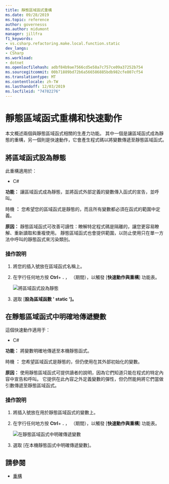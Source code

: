 ```yaml
---
title: 靜態區域函式重構
ms.date: 09/28/2019
ms.topic: reference
author: governesss
ms.author: midumont
manager: jillfra
f1_keywords:
- vs.csharp.refactoring.make.local.function.static
dev_langs:
- CSharp
ms.workload:
- dotnet
ms.openlocfilehash: adbf84b9ae7566cd5e58a7c757ce09a37252b754
ms.sourcegitcommit: 00b71889bd72b6a566586885bdb982cfe807cf54
ms.translationtype: MT
ms.contentlocale: zh-TW
ms.lasthandoff: 12/03/2019
ms.locfileid: "74782276"
---
```

# <a name="static-local-function-refactorings-and-quick-actions"></a>靜態區域函式重構和快速動作

本文概述兩個與靜態區域函式相關的生產力功能。 其中一個是讓區域函式成為靜態的重構，另一個則是快速動作，它會產生程式碼以將變數傳遞至靜態區域函式。

## <a name="make-local-function-static"></a>將區域函式設為靜態

此重構適用於：

- C#

**功能：** 讓區域函式成為靜態，並將函式外部定義的變數傳入函式的宣告，並呼叫。

時機 **：** 您希望您的區域函式是靜態的，而且所有變數都必須在函式的範圍中定義。

**原因：** 靜態區域函式可改善可讀性：瞭解特定程式碼是隔離的，讓您更容易瞭解、重新讀取和重複使用。 靜態區域函式也會提供範圍，以防止使用只在單一方法中呼叫的靜態函式來污染類別。

### <a name="how-to"></a>操作說明

1. 將您的插入號放在區域函式名稱上。

2. 在字行任何地方按 **Ctrl**+ **.** ， （期間），以觸發 [**快速動作與重構**] 功能表。

   ![將區域函式設為靜態](media/make-local-function-static.png)

3. 選取 [**設為區域函數 ' static ']。**

## <a name="pass-variable-explicitly-in-a-static-local-function"></a>在靜態區域函式中明確地傳遞變數

這個快速動作適用于：

- C#

**功能：** 將變數明確地傳遞至本機靜態函式。

時機 **：** 您希望區域函式是靜態的，但仍使用在其外部初始化的變數。

**原因：** 使用靜態區域函式可提供讀者的說明，因為它們知道只能在程式的特定內容中宣告和呼叫。 它提供在此內容之外定義變數的彈性，但仍然能夠將它們當做引數傳遞至靜態區域函式。

### <a name="how-to"></a>操作說明

1. 將插入號放在用於靜態區域函式的變數上。

2. 在字行任何地方按 **Ctrl**+ **.** ， （期間），以觸發 [**快速動作與重構**] 功能表。

   ![在靜態區域函式中明確傳遞變數](media/pass-variable-explicitly-static-local-function.png)

3. 選取 [在本機靜態函式中明確傳遞變數]。

## <a name="see-also"></a>請參閱

- [重構](../refactoring-in-visual-studio.md)
